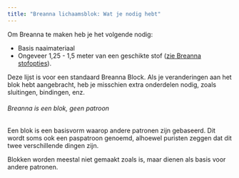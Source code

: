 ```yaml
---
title: "Breanna lichaamsblok: Wat je nodig hebt"
---
```


Om Breanna te maken heb je het volgende nodig:

- Basis naaimateriaal
- Ongeveer 1,25 - 1,5 meter van een geschikte stof ([zie Breanna stofopties](/docs/designs/breanna/fabric/)).

Deze lijst is voor een standaard Breanna Block. Als je veranderingen aan het blok hebt aangebracht, heb je misschien extra onderdelen nodig, zoals sluitingen, bindingen, enz.

<Note>

###### Breanna is een blok, geen patroon

Een blok is een basisvorm waarop andere patronen zijn gebaseerd.
Dit wordt soms ook een paspatroon genoemd, alhoewel puristen zeggen dat dit twee verschillende dingen zijn.

Blokken worden meestal niet gemaakt zoals is, maar dienen als basis voor andere patronen.

</Note>
